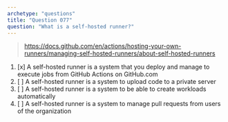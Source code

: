 ```yaml
---
archetype: "questions"
title: "Question 077"
question: "What is a self-hosted runner?"
---
```



> https://docs.github.com/en/actions/hosting-your-own-runners/managing-self-hosted-runners/about-self-hosted-runners 
1. [x] A self-hosted runner is a system that you deploy and manage to execute jobs from GitHub Actions on GitHub.com
1. [ ] A self-hosted runner is a system to upload code to a private server
1. [ ] A self-hosted runner is a system to be able to create workloads automatically
1. [ ] A self-hosted runner is a system to manage pull requests from users of the organization
